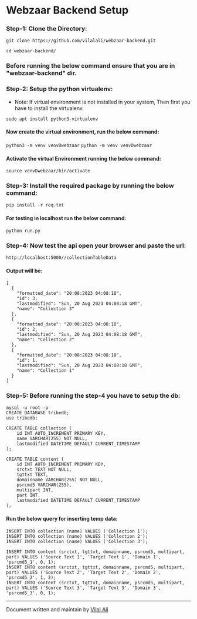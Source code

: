 # Webzaar Backend Setup

### Step-1: Clone the Directory:
```git clone https://github.com/vilalali/webzaar-backend.git```

```cd webzaar-backend/```

### Before running the below command ensure that you are in "webzaar-backend" dir.
### Step-2: Setup the python virtualenv:
* Note: If virtual environment is not installed in your system, Then first you have to install the virtualenv.
  
```sudo apt install python3-virtualenv```
#### Now create the virtual environment, run the below command:
```python3 -m venv venvDwebzaar```
```python -m venv venvDwebzaar```
#### Activate the virtual Environment running the below command:
```source venvDwebzaar/bin/activate```

### Step-3: Install the required package by running the below command:
```pip install -r req.txt```
#### For testing in localhost run the below command:
```python run.py```


### Step-4: Now test the api open your browser and paste the url:
```http://localhost:5000//collectionTableData```

#### Output will be:
```
[
  {
    "formatted_date": "20:08:2023 04:08:18",
    "id": 3,
    "lastmodified": "Sun, 20 Aug 2023 04:08:18 GMT",
    "name": "Collection 3"
  },
  {
    "formatted_date": "20:08:2023 04:08:18",
    "id": 2,
    "lastmodified": "Sun, 20 Aug 2023 04:08:18 GMT",
    "name": "Collection 2"
  },
  {
    "formatted_date": "20:08:2023 04:08:18",
    "id": 1,
    "lastmodified": "Sun, 20 Aug 2023 04:08:18 GMT",
    "name": "Collection 1"
  }
]

```

### Step-5: Before running the step-4 you have to setup the db:
```
mysql -u root -p
CREATE DATABASE tribedb;
use tribedb;
```
```
CREATE TABLE collection (
    id INT AUTO_INCREMENT PRIMARY KEY,
    name VARCHAR(255) NOT NULL,
    lastmodified DATETIME DEFAULT CURRENT_TIMESTAMP
);

CREATE TABLE content (
    id INT AUTO_INCREMENT PRIMARY KEY,
    srctxt TEXT NOT NULL,
    tgttxt TEXT,
    domainname VARCHAR(255) NOT NULL,
    psrcmd5 VARCHAR(255),
    multipart INT,
    part INT,
    lastmodified DATETIME DEFAULT CURRENT_TIMESTAMP
);
```
#### Run the below query for inserting temp data:
```
INSERT INTO collection (name) VALUES ('Collection 1');
INSERT INTO collection (name) VALUES ('Collection 2');
INSERT INTO collection (name) VALUES ('Collection 3');
```
```
INSERT INTO content (srctxt, tgttxt, domainname, psrcmd5, multipart, part) VALUES ('Source Text 1', 'Target Text 1', 'Domain 1', 'psrcmd5_1', 0, 1);
INSERT INTO content (srctxt, tgttxt, domainname, psrcmd5, multipart, part) VALUES ('Source Text 2', 'Target Text 2', 'Domain 2', 'psrcmd5_2', 1, 2);
INSERT INTO content (srctxt, tgttxt, domainname, psrcmd5, multipart, part) VALUES ('Source Text 3', 'Target Text 3', 'Domain 3', 'psrcmd5_3', 0, 1);
```



---

Document written and maintain by [Vilal Ali](https://vilal-ali.github.io/my-profile/index.html)

